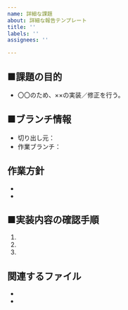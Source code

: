 ```yaml
---
name: 詳細な課題
about: 詳細な報告テンプレート
title: ''
labels: ''
assignees: ''

---
```


## ■課題の目的
- 〇〇のため、××の実装／修正を行う。


## ■ブランチ情報
- 切り出し元： ` `
- 作業ブランチ： ` `

## 作業方針
-
-

## ■実装内容の確認手順

1.
1.
1.

## 関連するファイル
-
-
